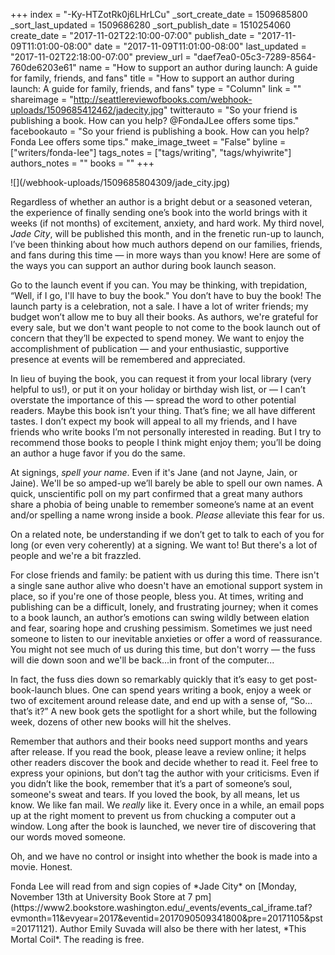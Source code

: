 +++
index = "-Ky-HTZotRk0j6LHrLCu"
_sort_create_date = 1509685800
_sort_last_updated = 1509686280
_sort_publish_date = 1510254060
create_date = "2017-11-02T22:10:00-07:00"
publish_date = "2017-11-09T11:01:00-08:00"
date = "2017-11-09T11:01:00-08:00"
last_updated = "2017-11-02T22:18:00-07:00"
preview_url = "daef7ea0-05c3-7289-8564-760de6203e61"
name = "How to support an author during launch: A guide for family, friends, and fans"
title = "How to support an author during launch: A guide for family, friends, and fans"
type = "Column"
link = ""
shareimage = "http://seattlereviewofbooks.com/webhook-uploads/1509685412462/jadecity.jpg"
twitterauto = "So your friend is publishing a book. How can you help? @FondaJLee offers some tips."
facebookauto = "So your friend is publishing a book. How can you help? Fonda Lee offers some tips."
make_image_tweet = "False"
byline = ["writers/fonda-lee"]
tags_notes = ["tags/writing", "tags/whyiwrite"]
authors_notes = ""
books = ""
+++
<p class="image-left">![](/webhook-uploads/1509685804309/jade_city.jpg)</p>

Regardless of whether an author is a bright debut or a seasoned veteran, the experience of finally sending one’s book into the world brings with it weeks (if not months) of excitement, anxiety, and hard work. My third novel, *Jade City*, will be published this month, and in the frenetic run-up to launch, I’ve been thinking about how much authors depend on our families, friends, and fans during this time — in more ways than you know! Here are some of the ways you can support an author during book launch season. 

Go to the launch event if you can. You may be thinking, with trepidation, “Well, if I go, I'll have to buy the book." You don’t have to buy the book! The launch party is a celebration, not a sale. I have a lot of writer friends; my budget won’t allow me to buy all their books. As authors, we're grateful for every sale, but we don't want people to not come to the book launch out of concern that they’ll be expected to spend money. We want to enjoy the accomplishment of publication — and your enthusiastic, supportive presence at events will be remembered and appreciated.  

In lieu of buying the book, you can request it from your local library (very helpful to us!), or put it on your holiday or birthday wish list, or — I can’t overstate the importance of this — spread the word to other potential readers. Maybe this book isn’t your thing. That’s fine; we all have different tastes. I don’t expect my book will appeal to all my friends, and I have friends who write books I’m not personally interested in reading. But I try to recommend those books to people I think might enjoy them; you’ll be doing an author a huge favor if you do the same. 

At signings, *spell your name*. Even if it's Jane (and not Jayne, Jain, or Jaine). We'll be so amped-up we’ll barely be able to spell our own names. A quick, unscientific poll on my part confirmed that a great many authors share a phobia of being unable to remember someone’s name at an event and/or spelling a name wrong inside a book. *Please* alleviate this fear for us. 

On a related note, be understanding if we don’t get to talk to each of you for long (or even very coherently) at a signing. We want to! But there's a lot of people and we're a bit frazzled.

For close friends and family: be patient with us during this time. There isn't a single sane author alive who doesn't have an emotional support system in place, so if you're one of those people, bless you. At times, writing and publishing can be a difficult, lonely, and frustrating journey; when it comes to a book launch, an author’s emotions can swing wildly between elation and fear, soaring hope and crushing pessimism. Sometimes we just need someone to listen to our inevitable anxieties or offer a word of reassurance. You might not see much of us during this time, but don't worry — the fuss will die down soon and we'll be back...in front of the computer...

In fact, the fuss dies down so remarkably quickly that it’s easy to get post-book-launch blues. One can spend years writing a book, enjoy a week or two of excitement around release date, and end up with a sense of, “So…that’s it?” A new book gets the spotlight for a short while, but the following week, dozens of other new books will hit the shelves. 

Remember that authors and their books need support months and years after release. If you read the book, please leave a review online; it helps other readers discover the book and decide whether to read it. Feel free to express your opinions, but don’t tag the author with your criticisms. Even if you didn’t like the book, remember that it’s a part of someone’s soul, someone's sweat and tears. If you loved the book, by all means, let us know. We like fan mail. We *really* like it. Every once in a while, an email pops up at the right moment to prevent us from chucking a computer out a window. Long after the book is launched, we never tire of discovering that our words moved someone.

Oh, and we have no control or insight into whether the book is made into a movie. Honest.

<p class="footer">Fonda Lee will read from and sign copies of *Jade City* on [Monday, November 13th at University Book Store at 7 pm](https://www2.bookstore.washington.edu/_events/events_cal_iframe.taf?evmonth=11&evyear=2017&eventid=2017090509341800&pre=20171105&pst=20171121). Author Emily Suvada will also be there with her latest, *This Mortal Coil*. The reading is free.</p>




